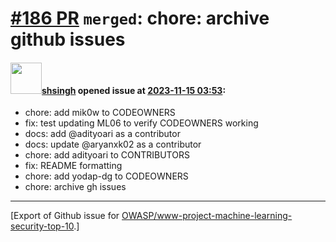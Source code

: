 # [\#186 PR](https://github.com/OWASP/www-project-machine-learning-security-top-10/pull/186) `merged`: chore: archive github issues

#### <img src="https://avatars.githubusercontent.com/u/412800?v=4" width="50">[shsingh](https://github.com/shsingh) opened issue at [2023-11-15 03:53](https://github.com/OWASP/www-project-machine-learning-security-top-10/pull/186):

- chore: add mik0w to CODEOWNERS
- fix: test updating ML06 to verify CODEOWNERS working
- docs: add @adityoari as a contributor
- docs: update @aryanxk02 as a contributor
- chore: add adityoari to CONTRIBUTORS
- fix: README formatting
- chore: add yodap-dg to CODEOWNERS
- chore: archive gh issues





-------------------------------------------------------------------------------



[Export of Github issue for [OWASP/www-project-machine-learning-security-top-10](https://github.com/OWASP/www-project-machine-learning-security-top-10).]
